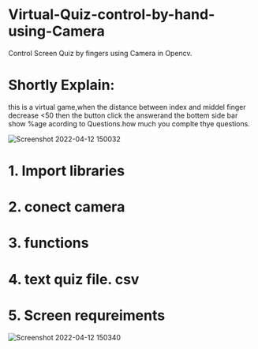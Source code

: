 # Virtual-Quiz-control-by-hand-using-Camera
Control Screen Quiz by fingers using Camera in Opencv.
# Shortly Explain:
this is a virtual game,when the distance between index and middel finger decrease <50 then the button click the answerand the bottem side bar show %age acording to Questions.how much you complte thye questions. 

![Screenshot 2022-04-12 150032](https://user-images.githubusercontent.com/91630653/162936498-08fd8dde-1f88-4435-b9a6-ed363e89adc9.png)
# 1. Import libraries
# 2. conect camera
# 3. functions
# 4. text quiz file. csv
# 5. Screen requreiments
![Screenshot 2022-04-12 150340](https://user-images.githubusercontent.com/91630653/162937837-7adb1d66-fb31-4bff-9df8-bfcd8caee511.png)
